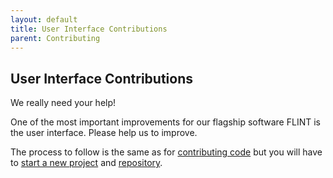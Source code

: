 ```yaml
---
layout: default
title: User Interface Contributions 
parent: Contributing
---
```

## User Interface Contributions   

We really need your help!  

One of the most important improvements for our flagship software FLINT is the user interface. Please help us to improve.  

The process to follow is the same as for [contributing code](https://github.com/moja-global/About-moja-global/blob/master/Contributing/How-to-Contribute-Code.md) but you will have to [start a new project](https://github.com/moja-global/About-moja-global/blob/master/Contributing/How-to-Start-a-New-Project.md) and [repository](https://github.com/moja-global/About-moja-global/blob/master/Contributing/How-To-Create-a-Repository.md). 


